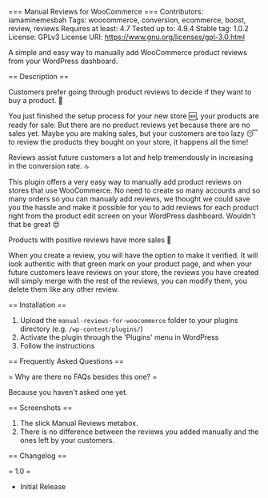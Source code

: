 === Manual Reviews for WooCommerce ===
Contributors: iamaminemesbah
Tags: woocommerce, conversion, ecommerce, boost, review, reviews
Requires at least: 4.7
Tested up to: 4.9.4
Stable tag: 1.0.2
License: GPLv3
License URI: https://www.gnu.org/licenses/gpl-3.0.html

A simple and easy way to manually add WooCommerce product reviews from your WordPress dashboard.

== Description ==

Customers prefer going through product reviews to decide if they want to buy a product. 🙈

You just finished the setup process for your new store 🆕, your products are ready for sale: But there are no product reviews yet because there are no sales yet. Maybe you are making sales, but your customers are too lazy 😴 to review the products they bought on your store, it happens all the time!

Reviews assist future customers a lot and help tremendously in increasing in the conversion rate. 🔝

This plugin offers a very easy way to manually add product reviews on stores that use WooCommerce. No need to create so many accounts and so many orders so you can manualy add reviews, we thought we could save you the hassle and make it possible for you to add reviews for each product right from the product edit screen on your WordPress dashboard. Wouldn't that be great 😍

Products with positive reviews have more sales 🤑 

When you create a review, you will have the option to make it verified. It will look authentic with that green mark on your product page, and when your future customers leave reviews on your store, the reviews you have created will simply merge with the rest of the reviews, you can modify them, you delete them like any other review.

== Installation ==

1. Upload the `manual-reviews-for-woocommerce` folder to your plugins directory (e.g. `/wp-content/plugins/`)
2. Activate the plugin through the 'Plugins' menu in WordPress
3. Follow the instructions

== Frequently Asked Questions ==

= Why are there no FAQs besides this one? =

Because you haven't asked one yet.

== Screenshots ==

1. The slick Manual Reviews metabox.
2. There is no difference between the reviews you added manually and the ones left by your customers.

== Changelog ==

= 1.0 =
* Initial Release